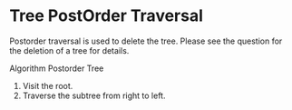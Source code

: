 # Tree PostOrder Traversal

Postorder traversal is used to delete the tree. Please see the question for the deletion of a tree for details.

Algorithm Postorder Tree

1.  Visit the root.
2.  Traverse the subtree from right to left.
